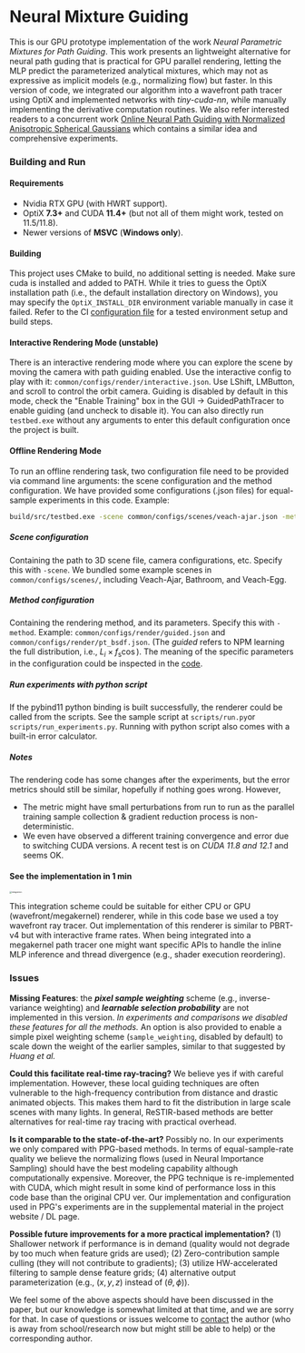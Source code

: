 # Neural Mixture Guiding 

This is our GPU prototype implementation of the work *Neural Parametric Mixtures for Path Guiding*. This work presents an lightweight alternative for neural path guding that is practical for GPU parallel rendering, letting the MLP predict the parameterized analytical mixtures, which may not as expressive as implicit models (e.g., normalizing flow) but faster. In this version of code, we integrated our algorithm into a wavefront path tracer using OptiX and implemented networks with *tiny-cuda-nn*, while manually implementing the derivative computation routines. We also refer interested readers to a concurrent work [Online Neural Path Guiding with Normalized Anisotropic Spherical Gaussians](https://dl.acm.org/doi/10.1145/3649310) which contains a similar idea and comprehensive experiments.

### Building and Run

#### Requirements

- Nvidia RTX GPU (with HWRT support).
- OptiX **7.3+** and CUDA **11.4+** (but not all of them might work, tested on 11.5/11.8).
- Newer versions of **MSVC** (**Windows only**).

#### Building

This project uses CMake to build, no additional setting is needed. Make sure cuda is installed and added to PATH. While it tries to guess the OptiX installation path (i.e., the default installation directory on Windows), you may specify the `OptiX_INSTALL_DIR` environment variable manually in case it failed. Refer to the CI [configuration file](.github/workflows/main.yml) for a tested environment setup and build steps.

#### Interactive Rendering Mode (unstable)

There is an interactive rendering mode where you can explore the scene by moving the camera with path guiding enabled. Use the interactive config to play with it: `common/configs/render/interactive.json`. Use LShift, LMButton, and scroll to control the orbit camera. Guiding is disabled by default in this mode, check the "Enable Training" box in the GUI -> GuidedPathTracer to enable guiding (and uncheck to disable it). You can also directly run `testbed.exe` without any arguments to enter this default configuration once the project is built.

#### Offline Rendering Mode 

To run an offline rendering task, two configuration file need to be provided via command line arguments: the scene configuration and the method configuration. We have provided some configurations (.json files) for equal-sample experiments in this code. Example: 

~~~bash
build/src/testbed.exe -scene common/configs/scenes/veach-ajar.json -method common/configs/render/guided.json
~~~

##### Scene configuration

Containing the path to 3D scene file, camera configurations, etc. Specify this with `-scene`. We bundled some example scenes in `common/configs/scenes/`, including Veach-Ajar, Bathroom, and Veach-Egg. 

##### Method configuration  

Containing the rendering method, and its parameters. Specify this with `-method`. Example: `common/configs/render/guided.json` and  `common/configs/render/pt_bsdf.json`. (The *guided* refers to NPM learning the full distribution, i.e., $L_i \times f_{\mathrm{s}}  \cos$). The meaning of the specific parameters in the configuration could be inspected in the [code](src/render/guided).

##### Run experiments with python script

If the pybind11 python binding is built successfully, the renderer could be called from the scripts. See the sample script at `scripts/run.py`or  `scripts/run_experiments.py`. Running with python script also comes with a built-in error calculator.

##### Notes

The rendering code has some changes after the experiments, but the error metrics should still be similar, hopefully if nothing goes wrong. However,

- The metric might have small perturbations from run to run as the parallel training sample collection & gradient reduction process is non-deterministic.
- We even have observed a different training convergence and error due to switching CUDA versions. A recent test is on *CUDA 11.8 and 12.1* and seems OK. 

#### See the implementation in 1 min

<img src="common/images/integration.png" alt="integration" style="zoom: 25%;" />

This integration scheme could be suitable for either CPU or GPU (wavefront/megakernel) renderer, while in this code base we used a toy wavefront ray tracer. Out implementation of this renderer is similar to PBRT-v4 but with interactive frame rates. When being integrated into a megakernel path tracer one might want specific APIs to handle the inline MLP inference and thread divergence (e.g., shader execution reordering).

### Issues

**Missing Features**: the ***pixel sample weighting*** scheme (e.g., inverse-variance weighting) and ***learnable selection probability*** are not implemented in this version.  *In experiments and comparisons we disabled these features for all the methods.* An option is also provided to enable a simple pixel weighting scheme (`sample_weighting`, disabled by default) to scale down the weight of the earlier samples, similar to that suggested by *Huang et al.* 

**Could this facilitate real-time ray-tracing?**
We believe yes if with careful implementation. However, these local guiding techniques are often vulnerable to the high-frequency contribution from distance and drastic animated objects. This makes them hard to fit the distribution in large scale scenes with many lights. In general, ReSTIR-based methods are better alternatives for real-time ray tracing with practical overhead.

**Is it comparable to the state-of-the-art?**
Possibly no. In our experiments we only compared with PPG-based methods. In terms of equal-sample-rate quality we believe the normalizing flows (used in Neural Importance Sampling) should have the best modeling capability although computationally expensive. Moreover, the PPG technique is re-implemented with CUDA, which might result in some kind of performance loss in this code base than the original CPU ver. Our implementation and configuration used in PPG's experiments are in the supplemental material in the project website / DL page.

**Possible future improvements for a more practical implementation?**
(1) Shallower network if performance is in demand (quality would not degrade by too much when feature grids are used); (2) Zero-contribution sample culling (they will not contribute to gradients); (3) utilize HW-accelerated filtering to sample dense feature grids; (4) alternative output parameterization (e.g., $(x, y, z)$ instead of $(\theta, \phi)$).

We feel some of the above aspects should have been discussed in the paper, but our knowledge is somewhat limited at that time, and we are sorry for that. In case of questions or issues welcome to [contact](mailto:2101213024@pku.edu.cn) the author (who is away from school/research now but might still be able to help) or the corresponding author.
